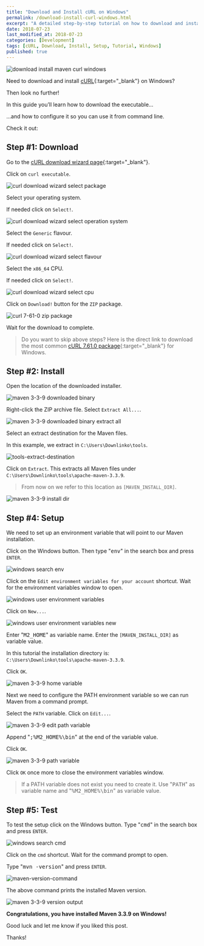 ```yaml
---
title: "Download and Install cURL on Windows"
permalink: /download-install-curl-windows.html
excerpt: "A detailed step-by-step tutorial on how to download and install a cURL executable on Windows."
date: 2018-07-23
last_modified_at: 2018-07-23
categories: [Development]
tags: [cURL, Download, Install, Setup, Tutorial, Windows]
published: true
---
```


<img src="{{ site.url }}/assets/images/posts/development/curl/download-install-curl-windows.png" alt="download install maven curl windows" class="align-right title-image">

Need to download and install [cURL](https://curl.haxx.se/){:target="_blank"} on Windows?

Then look no further!

In this guide you’ll learn how to download the executable…

…and how to configure it so you can use it from command line.

Check it out:

## Step #1: Download

Go to the [cURL download wizard page](https://curl.haxx.se/dlwiz/){:target="_blank"}.

Click on `curl executable`.

<img src="{{ site.url }}/assets/images/posts/development/curl/curl-download-wizard-select-package.png" alt="curl download wizard select package">

Select your operating system.

If needed click on `Select!`.

<img src="{{ site.url }}/assets/images/posts/development/curl/curl-download-wizard-select-operation-system.png" alt="curl download wizard select operation system">

Select the `Generic` flavour.

If needed click on `Select!`.

<img src="{{ site.url }}/assets/images/posts/development/curl/curl-download-wizard-select-flavour.png" alt="curl download wizard select flavour">

Select the `x86_64` CPU.

If needed click on `Select!`.

<img src="{{ site.url }}/assets/images/posts/development/curl/curl-download-wizard-select-cpu.png" alt="curl download wizard select cpu">

Click on `Download!` button for the `ZIP` package.

<img src="{{ site.url }}/assets/images/posts/development/curl/curl-7-61-0-zip-package.png" alt="curl 7-61-0 zip package">

Wait for the download to complete.

> Do you want to skip above steps? Here is the direct link to download the most common [cURL 7.61.0 package](https://bintray.com/artifact/download/vszakats/generic/curl-7.61.0-win64-mingw.zip){:target="_blank"} for Windows.

## Step #2: Install

Open the location of the downloaded installer.

<img src="{{ site.url }}/assets/images/posts/development/maven/maven-3-3-9-downloaded-binary.png" alt="maven 3-3-9 downloaded binary">

Right-click the ZIP archive file. Select `Extract All...`.

<img src="{{ site.url }}/assets/images/posts/development/maven/maven-3-3-9-downloaded-binary-extract-all.png" alt="maven 3-3-9 downloaded binary extract all">

Select an extract destination for the Maven files.

In this example, we extract in `C:\Users\Downlinko\tools`.

<img src="{{ site.url }}/assets/images/posts/development/tools-extract-destination.jpg" alt="tools-extract-destination">

Click on `Extract`. This extracts all Maven files under `C:\Users\Downlinko\tools\apache-maven-3.3.9`.

> From now on we refer to this location as `[MAVEN_INSTALL_DIR]`.

<img src="{{ site.url }}/assets/images/posts/development/maven/maven-3-3-9-install-dir.png" alt="maven 3-3-9 install dir">

## Step #4: Setup

We need to set up an environment variable that will point to our Maven installation.

Click on the Windows button. Then type "<kbd>env</kbd>" in the search box and press `ENTER`.

<img src="{{ site.url }}/assets/images/posts/development/windows-search-env.png" alt="windows search env">

Click on the `Edit environment variables for your account` shortcut. Wait for the environment variables window to open.

<img src="{{ site.url }}/assets/images/posts/development/windows-user-environment-variables.png" alt="windows user environment variables">

Click on `New...`.

<img src="{{ site.url }}/assets/images/posts/development/windows-user-environment-variables-new.png" alt="windows user environment variables new">

Enter "<kbd>M2_HOME</kbd>" as variable name. Enter the `[MAVEN_INSTALL_DIR]` as variable value.

In this tutorial the installation directory is: `C:\Users\Downlinko\tools\apache-maven-3.3.9`.

Click `OK`.

<img src="{{ site.url }}/assets/images/posts/development/maven/maven-3-3-9-home-variable.png" alt="maven 3-3-9 home variable">

Next we need to configure the PATH environment variable so we can run Maven from a command prompt.

Select the `PATH` variable. Click on `Edit...`.

<img src="{{ site.url }}/assets/images/posts/development/maven/maven-3-3-9-edit-path-variable.png" alt="maven 3-3-9 edit path variable">

Append "<kbd>;%M2_HOME%\bin</kbd>" at the end of the variable value.

Click `OK`.

<img src="{{ site.url }}/assets/images/posts/development/maven/maven-3-3-9-path-variable.png" alt="maven 3-3-9 path variable">

Click `OK` once more to close the environment variables window.

> If a PATH variable does not exist you need to create it. Use "<kbd>PATH</kbd>" as variable name and "<kbd>%M2_HOME%\bin</kbd>" as variable value.

## Step #5: Test

To test the setup click on the Windows button. Type "<kbd>cmd</kbd>" in the search box and press `ENTER`.

<img src="{{ site.url }}/assets/images/posts/development/windows-search-cmd.png" alt="windows search cmd">

Click on the `cmd` shortcut. Wait for the command prompt to open.

Type "<kbd>mvn -version</kbd>" and press `ENTER`.

<img src="{{ site.url }}/assets/images/posts/development/maven/maven-version-command.png" alt="maven-version-command">

The above command prints the installed Maven version.

<img src="{{ site.url }}/assets/images/posts/development/maven/maven-3-3-9-version-output.png" alt="maven 3-3-9 version output">

**Congratulations, you have installed Maven 3.3.9 on Windows!**

Good luck and let me know if you liked this post.

Thanks!
